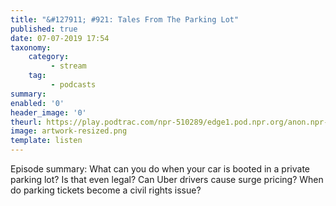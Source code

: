 ```yaml
---
title: "&#127911; #921: Tales From The Parking Lot"
published: true
date: 07-07-2019 17:54
taxonomy:
    category:
         - stream
    tag:
         - podcasts
summary:
enabled: '0'
header_image: '0'
theurl: https://play.podtrac.com/npr-510289/edge1.pod.npr.org/anon.npr-mp3/npr/pmoney/2019/06/20190621_pmoney_pmpod921.mp3?awCollectionId=510289&awEpisodeId=734762556&orgId=1&d=1424&p=510289&story=734762556&t=podcast&e=734762556&size=22737759&ft=pod&f=510289
image: artwork-resized.png
template: listen
---
```

 
Episode summary: What can you do when your car is booted in a private parking lot? Is that even legal? Can Uber drivers cause surge pricing? When do parking tickets become a civil rights issue?

